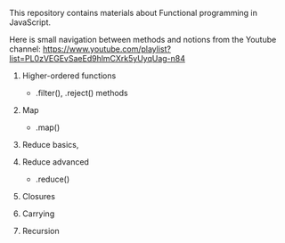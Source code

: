 This repository contains materials about Functional programming in JavaScript.

Here is small navigation between methods and notions from the Youtube channel:
https://www.youtube.com/playlist?list=PL0zVEGEvSaeEd9hlmCXrk5yUyqUag-n84

1. Higher-ordered functions
    - .filter(), .reject() methods

2. Map
    - .map()

3. Reduce basics,
4. Reduce advanced
     - .reduce()

5. Closures

6. Carrying

7. Recursion